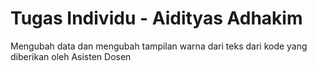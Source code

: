 Tugas Individu - Aidityas Adhakim
==================================

Mengubah data dan mengubah tampilan warna dari teks dari kode yang diberikan oleh Asisten Dosen
